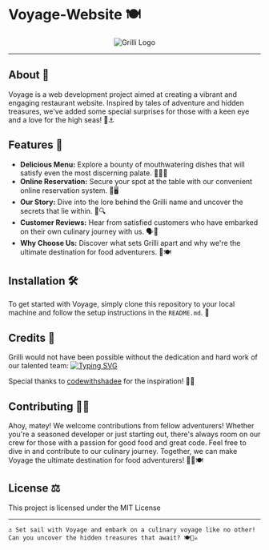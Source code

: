 # Voyage-Website 🍽️
<p align="center">
  <img src="https://media.discordapp.net/attachments/1188240022722334720/1240013649201074196/PNG.png?ex=66450434&is=6643b2b4&hm=9afb26a0667cc9e6e9c81f28faec8004dc45505a40317dd9d4172f87cb7fd299&=&format=webp&quality=lossless" alt="Grilli Logo">
</p>


---

## About 📜

Voyage is a web development project aimed at creating a vibrant and engaging restaurant website. Inspired by tales of adventure and hidden treasures, we've added some special surprises for those with a keen eye and a love for the high seas! 🌊⚓️

## Features 🌟

- **Delicious Menu:** Explore a bounty of mouthwatering dishes that will satisfy even the most discerning palate. 🍔🍕🥗
- **Online Reservation:** Secure your spot at the table with our convenient online reservation system. 📅🖥️
- **Our Story:** Dive into the lore behind the Grilli name and uncover the secrets that lie within. 📜🔍
- **Customer Reviews:** Hear from satisfied customers who have embarked on their own culinary journey with us. 🗣️👥
- **Why Choose Us:** Discover what sets Grilli apart and why we're the ultimate destination for food adventurers. 🌟🍽️

## Installation 🛠️

To get started with Voyage, simply clone this repository to your local machine and follow the setup instructions in the `README.md`. 🔧

## Credits 🙌

Grilli would not have been possible without the dedication and hard work of our talented team:
[![Typing SVG](https://readme-typing-svg.herokuapp.com?font=Fira+Code&pause=30&multiline=true&random=false&width=423&height=130&lines=Omar+Hesham+Hamed;Abdelrahman+Mohamed+Mahmoud;Abdallah+Hamada;Yousef+Khaled;Adham+Aldondety)](https://git.io/typing-svg)

Special thanks to [codewithshadee](https://github.com/codewithsadee) for the inspiration! 🙌🌟

## Contributing 🏴‍☠️

Ahoy, matey! We welcome contributions from fellow adventurers! Whether you're a seasoned developer or just starting out, there's always room on our crew for those with a passion for good food and great code. Feel free to dive in and contribute to our culinary journey. Together, we can make Voyage the ultimate destination for food adventurers! 🏴‍☠️🍽️

## License ⚖️

This project is licensed under the MIT License

---
```
⚓️ Set sail with Voyage and embark on a culinary voyage like no other! Can you uncover the hidden treasures that await? 🍽️🏴‍☠️
```
